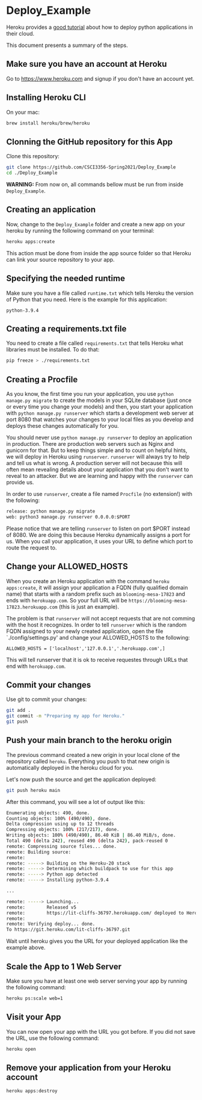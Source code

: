 # Deploy_Example

Heroku provides a [good tutorial](https://devcenter.heroku.com/articles/getting-started-with-python#set-up) about how to deploy python applications in their cloud. 

This document presents a summary of the steps.

## Make sure you have an account at Heroku

Go to https://www.heroku.com and signup if you don't have an account yet.

## Installing Heroku CLI

On your mac:

```bash
brew install heroku/brew/heroku
```


## Clonning the GitHub repository for this App

Clone this repository:

```bash
git clone https://github.com/CSCI3356-Spring2021/Deploy_Example
cd ./Deploy_Example
```

**WARNING:** From now on, all commands bellow must be run from inside `Deploy_Example`.

## Creating an application

Now, change to the `Deploy_Example` folder and create a new app on your heroku by running the following command on your terminal:

```bash
heroku apps:create
```

This action must be done from inside the app source folder so that Heroku can link your source repository to your app.

## Specifying the needed runtime

Make sure you have a file called `runtime.txt` which tells Heroku the version of Python that you need. Here is the example for this application:

```
python-3.9.4
```

## Creating a requirements.txt file

You need to create a file called `requirements.txt` that tells Heroku what libraries must be installed. To do that:

```bash
pip freeze > ./requirements.txt
```

## Creating a Procfile

As you know, the first time you run your application, you use `python manage.py migrate` to create the models in your SQLite database (just once or every time you change your models) and then, you start your application with `python manage.py runserver` which starts a development web server at port 8080 that watches your changes to your local files as you develop and deploys these changes automatically for you.

You should never use `python manage.py runserver` to deploy an application in production. There are production web servers such as Nginx and gunicorn for that. But to keep things simple and to count on helpful hints, we will deploy in Heroku using `runserver`. `runserver` will always try to help and tell us what is wrong. A production server will not because this will often mean revealing details about your application that you don't want to reveal to an attacker. But we are learning and happy with the `runserver` can provide us.

In order to use `runserver`, create a file named `Procfile` (no extension!) with the following:

```txt
release: python manage.py migrate
web: python3 manage.py runserver 0.0.0.0:$PORT
```

Please notice that we are telling `runserver` to listen on port $PORT instead of 8080. We are doing this because Heroku dynamically assigns a port for us. When you call your application, it uses your URL to define which port to route the request to.

## Change your ALLOWED_HOSTS

When you create an Heroku application with the command `heroku apps:create`, it will assign your application a FQDN (fully qualified domain name) that starts with a random prefix such as `blooming-mesa-17823` and ends with `herokuapp.com`. So your full URL will be `https://blooming-mesa-17823.herokuapp.com` (this is just an example).

The problem is that `runserver` will not accept requests that are not comming with the host it recognizes. In order to tell `runserver` which is the random FQDN assigned to your newly created application, open the file `./config/settings.py' and change your ALLOWED_HOSTS to the following:

```
ALLOWED_HOSTS = ['localhost','127.0.0.1','.herokuapp.com',]
```

This will tell runserver that it is ok to receive requestes through URLs that end with `herokuapp.com`.

## Commit your changes

Use git to commit your changes:

```bash
git add .
git commit -m "Preparing my app for Heroku."
git push
```

## Push your main branch to the heroku origin

The previous command created a new origin in your local clone of the repository called `heroku`. Everything you push to that new origin is automatically deployed in the heroku cloud for you.

Let's now push the source and get the application deployed:

```bash
git push heroku main
```

After this command, you will see a lot of output like this:

```bash
Enumerating objects: 490, done.
Counting objects: 100% (490/490), done.
Delta compression using up to 12 threads
Compressing objects: 100% (217/217), done.
Writing objects: 100% (490/490), 86.40 KiB | 86.40 MiB/s, done.
Total 490 (delta 242), reused 490 (delta 242), pack-reused 0
remote: Compressing source files... done.
remote: Building source:
remote:
remote: -----> Building on the Heroku-20 stack
remote: -----> Determining which buildpack to use for this app
remote: -----> Python app detected
remote: -----> Installing python-3.9.4

...

remote: -----> Launching...
remote:        Released v5
remote:        https://lit-cliffs-36797.herokuapp.com/ deployed to Heroku
remote:
remote: Verifying deploy... done.
To https://git.heroku.com/lit-cliffs-36797.git

```

Wait until heroku gives you the URL for your deployed application like the example above.

## Scale the App to 1 Web Server

Make sure you have at least one web server serving your app by running the following command:

```bash
heroku ps:scale web=1
```

## Visit your App

You can now open your app with the URL you got before. If you did not save the URL, use the following command:

```bash
heroku open
```

## Remove your application from your Heroku account

```bash
heroku apps:destroy
```

